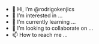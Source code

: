 - 👋 Hi, I’m @rodrigokenjics
- 👀 I’m interested in ...
- 🌱 I’m currently learning ...
- 💞️ I’m looking to collaborate on ...
- 📫 How to reach me ...

<!---
rodrigokenjics/rodrigokenjics is a ✨ special ✨ repository because its `README.md` (this file) appears on your GitHub profile.
You can click the Preview link to take a look at your changes.
--->
